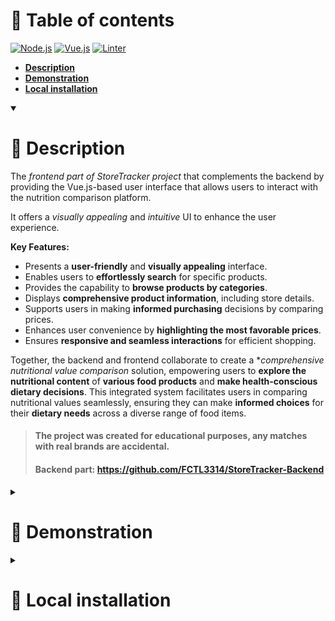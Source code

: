 # 📖 Table of contents

[![Node.js](https://img.shields.io/badge/Node.js-18.18.0-3E863D?style=flat-square)](https://nodejs.org/en)
[![Vue.js](https://img.shields.io/badge/Vue.js-3.3.4-3FB984?style=flat-square)](https://vuejs.org/)
[![Linter](https://img.shields.io/badge/ESLint-8.50.0-453ABC?style=flat-square)](https://eslint.org/)

<ul>
  <li>
    <b>
      <a href="#-description">Description</a>
    </b>
  </li>
  <li>
    <b>
      <a href="#-demonstration">Demonstration</a>
    </b>
  </li>
  <li>
    <b>
      <a href="#-local-installation">Local installation</a>
    </b>
  </li>
</ul>

<details open><summary><h1>📃 Description</h1></summary>

The *frontend part of StoreTracker project* that complements the backend by providing the Vue.js-based user interface that allows users to interact with the nutrition comparison platform.

It offers a *visually appealing* and *intuitive* UI to enhance the user experience.

<b>Key Features:</b>

<ul>
    <li>
        Presents a <b>user-friendly</b> and <b>visually appealing</b> interface.
    </li>
    <li>
        Enables users to <b>effortlessly search</b> for specific products.
    </li>
    <li>
        Provides the capability to <b>browse products by categories</b>.
    </li>
    <li>
        Displays <b>comprehensive product information</b>, including store details.
    </li>
    <li>
        Supports users in making <b>informed purchasing</b> decisions by comparing prices.
    </li>
    <li>
        Enhances user convenience by <b>highlighting the most favorable prices</b>.
    </li>
    <li>
        Ensures <b>responsive and seamless interactions</b> for efficient shopping.
    </li>
</ul>

Together, the backend and frontend collaborate to create a **comprehensive nutritional value comparison* solution, empowering users to **explore the nutritional content** of **various food products** and **make health-conscious dietary decisions**. This integrated system facilitates users in comparing nutritional values seamlessly, ensuring they can make **informed choices** for their **dietary needs** across a diverse range of food items.

> #### The project was created for educational purposes, any matches with real brands are accidental.
> #### Backend part: https://github.com/FCTL3314/StoreTracker-Backend

</details>

<details><summary><h1>🌄 Demonstration</h1></summary>

### Product categories

<img src="https://github.com/FCTL3314/HealthNutrition-Frontend/assets/97694131/748ea2d3-2cc8-41a3-af5a-855787450024" style="width: 49%;"/>
<img src="https://github.com/FCTL3314/HealthNutrition-Frontend/assets/97694131/62c3826e-e53d-4066-a305-474149bf81af" style="width: 49%;"/>
<img src="https://github.com/FCTL3314/HealthNutrition-Frontend/assets/97694131/b5d102b1-fc6c-4d5d-86fe-831947e25e58" style="width: 49%;"/>

### Products

<img src="https://github.com/FCTL3314/HealthNutrition-Frontend/assets/97694131/4e5531ef-c7e6-4f05-b06b-da02661c1379" style="width: 49%;"/>
<img src="https://github.com/FCTL3314/HealthNutrition-Frontend/assets/97694131/937136b1-1537-434b-ac84-8a705816c750" style="width: 49%;"/>
<img src="https://github.com/FCTL3314/HealthNutrition-Frontend/assets/97694131/9d5c5bbc-449b-4fee-ac40-a9cb0d326b7c" style="width: 49%;"/>

### Product detail

![firefox_EuQFeLE3Tz](https://github.com/FCTL3314/HealthNutrition-Frontend/assets/97694131/07fe7e82-7b29-4277-bf86-5a017f85f8b8)

### Comparison groups

![firefox_TzlDDf9Q1R](https://github.com/FCTL3314/HealthNutrition-Frontend/assets/97694131/67d52cbd-1266-4779-943b-4adcc029b3a5)

### Compared products

<img src="https://github.com/FCTL3314/HealthNutrition-Frontend/assets/97694131/02175a3a-6dfe-4691-87be-f79d5d70e656" style="width: 49%;"/>
<img src="https://github.com/FCTL3314/HealthNutrition-Frontend/assets/97694131/66e0b741-c51e-426c-92c0-95658df62db4" style="width: 49%;"/>

### Profile

<img src="https://github.com/FCTL3314/HealthNutrition-Frontend/assets/97694131/a85d43e6-29e0-4523-81d3-d591704f7fbc" style="width: 49%;"/>
<img src="https://github.com/FCTL3314/HealthNutrition-Frontend/assets/97694131/d9a72a6f-ae5b-486f-a701-8403c8f7dba5" style="width: 49%;"/>

### Settings

![firefox_TwCMDgqiKa](https://github.com/FCTL3314/HealthNutrition-Frontend/assets/97694131/0cb08f01-3266-4942-938b-cf75354d1049)

### Authorization

<img src="https://github.com/FCTL3314/HealthNutrition-Frontend/assets/97694131/6457e274-f0da-4366-a9db-54c7a8bc0335" style="width: 49%;"/>
<img src="https://github.com/FCTL3314/HealthNutrition-Frontend/assets/97694131/e538d3aa-5f9b-4aae-99e0-87091377417f" style="width: 49%;"/>

### Responsive design

<img src="https://github.com/FCTL3314/HealthNutrition-Backend/assets/97694131/d6ee66d9-806a-48d4-8bcb-1cce21bfd4a6" style="width: 40%;"/>
<img src="https://github.com/FCTL3314/HealthNutrition-Backend/assets/97694131/3d267f75-4404-4c50-9fac-613d965df3e8" style="width: 40%;"/>
<img src="https://github.com/FCTL3314/HealthNutrition-Backend/assets/97694131/be072afe-1439-46fa-8780-8156ff97979f" style="width: 40%;"/>
<img src="https://github.com/FCTL3314/HealthNutrition-Backend/assets/97694131/ea60c507-0d12-487d-a5c2-3d18abd4c9ca" style="width: 40%;"/>

</details>

<details><summary><h1>💽 Local installation</h1></summary>

1. #### Clone or download the repository.
2. #### Install dependencies: `npm install`
3. #### Run the development server: `npm run dev`

> #### Lint with ESLint: `npm run lint`
</details>
